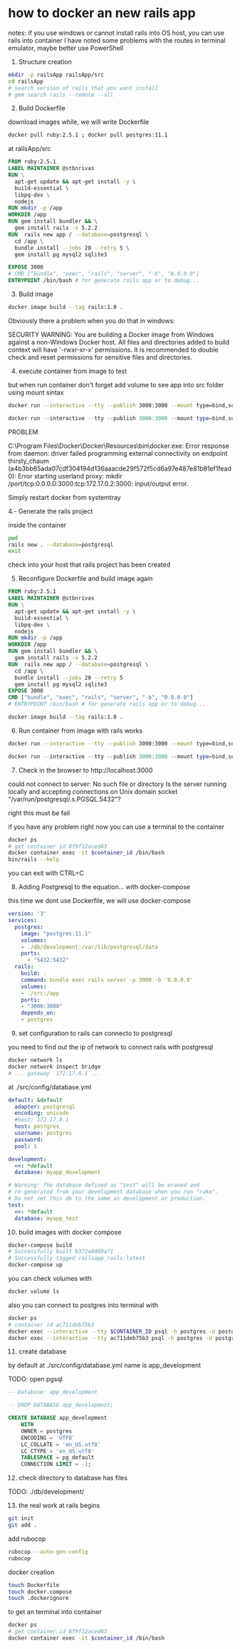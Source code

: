 # how to docker an new rails app

notes: 
if you use windows or cannot install rails into OS host, you can use rails into container
I have noted some problems with the routes in terminal emulator, maybe better use PowerShell



1. Structure creation 

```bash
mkdir -p railsApp railsApp/src
cd railsApp
# search version of rails that you want install
# gem search rails --remote --all
```

2. Build Dockerfile

download images while, we will write Dockerfile

```bash
docker pull ruby:2.5.1 ; docker pull postgres:11.1
```

at railsApp/src

```Dockerfile
FROM ruby:2.5.1
LABEL MAINTAINER @stbnrivas
RUN \
  apt-get update && apt-get install -y \ 
  build-essential \ 
  libpq-dev \
  nodejs
RUN mkdir -p /app 
WORKDIR /app
RUN gem install bundler && \
  gem install rails -v 5.2.2
RUN  rails new app / --database=postgresql \
  cd /app \
  bundle install --jobs 20 --retry 5 \
  gem install pg mysql2 sqlite3

EXPOSE 3000
# CMD ["bundle", "exec", "rails", "server", "-b", "0.0.0.0"]
ENTRYPOINT /bin/bash # for generate rails app or to debug...
```

3. Build image

```bash
docker image build --tag rails:1.0 .
```

Obviously there a problem when you do that in windows:

SECURITY WARNING: You are building a Docker image from Windows against a non-Windows Docker host. All files and directories added to build context will have '-rwxr-xr-x' permissions. It is recommended to double check and reset permissions for sensitive files and directories.

4. execute container from image to test

but when run container don't forget add volume to see app into src folder using mount sintax

```bash
docker run --interactive --tty --publish 3000:3000 --mount type=bind,source=$(pwd)/src,destination=/app rails:1.0
```

```powershell
docker run --interactive --tty --publish 3000:3000 --mount type=bind,source=${PWD}\\src,destination=/app rails:1.0
```

PROBLEM 

C:\Program Files\Docker\Docker\Resources\bin\docker.exe: Error response from daemon: driver failed programming external connectivity on endpoint thirsty_chaum (a4b3bb65ada07cdf304194d136aaacde29f572f5cd6a97e487e81b81ef1fead0): Error starting userland proxy: mkdir /port/tcp:0.0.0.0:3000:tcp:172.17.0.2:3000: input/output error.

Simply restart docker from systemtray


4.- Generate the rails project

inside the container 

```bash
pwd
rails new . --database=postgresql
exit
```

check into your host that rails project has been created

5. Reconfigure Dockerfile and build image again


```Dockerfile
FROM ruby:2.5.1
LABEL MAINTAINER @stbnrivas
RUN \
  apt-get update && apt-get install -y \ 
  build-essential \ 
  libpq-dev \
  nodejs
RUN mkdir -p /app 
WORKDIR /app
RUN gem install bundler && \
  gem install rails -v 5.2.2
RUN  rails new app / --database=postgresql \
  cd /app \
  bundle install --jobs 20 --retry 5
  gem install pg mysql2 sqlite3
EXPOSE 3000
CMD ["bundle", "exec", "rails", "server", "-b", "0.0.0.0"]
# ENTRYPOINT /bin/bash # for generate rails app or to debug...
```


```bash
docker image build --tag rails:1.0 .
```


6. Run container from image with rails works


```bash
docker run --interactive --tty --publish 3000:3000 --mount type=bind,source=$(pwd)/src,destination=/app rails:1.0
```

```powershell
docker run --interactive --tty --publish 3000:3000 --mount type=bind,source=${PWD}\\src,destination=/app rails:1.0
```

7. Check in the browser to http://localhost:3000

could not connect to server: No such file or directory Is the server running locally and accepting connections on Unix domain socket "/var/run/postgresql/.s.PGSQL.5432"? 

right this must be fail


if you have any problem right now you can use a terminal to the container

```bash
docker ps
# get container id 8f9f12aced43
docker container exec -it $container_id /bin/bash
bin/rails --help
```

you can exit with CTRL+C



8. Adding Postgresql to the equation... with docker-compose

this time we dont use Dockerfile, we will use docker-compose



```yml
version: '3'
services:
  postgres:
    image: "postgres:11.1"
    volumes:
    - ./db/development:/var/lib/postgresql/data
    ports:
      - "5432:5432"
  rails:
    build: .
    command: bundle exec rails server -p 3000 -b '0.0.0.0'
    volumes:
    - ./src:/app
    ports:
    - "3000:3000"
    depends_on:
    - postgres
```


9. set configuration to rails can connecto to postgresql

you need to find out the ip of network to connect rails with postgresql

```bash
docker network ls
docker network inspect bridge
# ... gateway  172.17.0.1 ...
```

at ./src/config/database.yml

```yml
default: &default
  adapter: postgresql
  encoding: unicode  
  #host: 172.17.0.1
  host: postgres
  username: postgres
  password:
  pool: 5

development:
  <<: *default
  database: myapp_development

# Warning: The database defined as "test" will be erased and
# re-generated from your development database when you run "rake".
# Do not set this db to the same as development or production.
test:
  <<: *default
  database: myapp_test
```


10. build images with docker compose


```bash
docker-compose build
# Successfully built b372a8469a71
# Successfully tagged railsapp_rails:latest
docker-compose up
```

you can check volumes with 

```bash
docker volume ls
```

also you can connect to postgres into terminal with

```bash
docker ps
# container id ac711deb75b3
docker exec --interactive --tty $CONTAINER_ID psql -h postgres -U postgres
docker exec --interactive --tty ac711deb75b3 psql -h postgres -U postgres
```


11. create database

by default at ./src/config/database.yml name is app_development

TODO: open pgsql 

```sql
-- Database: app_development

-- DROP DATABASE app_development;

CREATE DATABASE app_development
    WITH 
    OWNER = postgres
    ENCODING = 'UTF8'
    LC_COLLATE = 'en_US.utf8'
    LC_CTYPE = 'en_US.utf8'
    TABLESPACE = pg_default
    CONNECTION LIMIT = -1;
```



12. check directory to database has files

TODO: ./db/development/



13. the real work at rails begins


```bash
git init
git add .

```

add rubocop
```bash
rubocop --auto-gen-config
rubocop
```

docker creation
```bash
touch Dockerfile
touch docker.compose
touch .dockerignore
```




to get an terminal into container

```bash
docker ps
# get container id 8f9f12aced43
docker container exec -it $container_id /bin/bash
```




